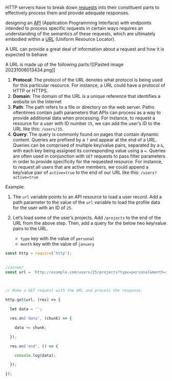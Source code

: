 
HTTP servers have to break down [requests](https://www.codecademy.com/resources/docs/javascript/requests) into their constituent parts to effectively process them and provide adequate responses. 

designing an [API](https://en.wikipedia.org/wiki/API) (Application Programming Interface) with endpoints intended to process specific requests in certain ways requires an understanding of the semantics of these requests, which are ultimately embodied within a [URL](https://en.wikipedia.org/wiki/URL) (Uniform Resource Locator).

A URL can provide a great deal of information about a request and how it is expected to behave

A URL is made up of the following parts:![[Pasted image 20231006013434.png]]

1. **Protocol**: The protocol of the URL denotes what protocol is being used for this particular resource. For instance, a URL could have a protocol of HTTP or HTTPS.
2. **Domain**: The domain of the URL is a unique reference that identifies a website on the Internet
3. **Path**: The path refers to a file or directory on the web server. Paths oftentimes contain path parameters that APIs can process as a way to provide additional data when processing. For instance, to request a resource for a user with ID number `15`, we can add the user’s ID to the URL like this: `/users/15`.
4. **Query**: The query is commonly found on pages that contain dynamic content. Queries are prefixed by a `?` and appear at the end of a URL. Queries can be comprised of multiple key/value pairs, separated by a `&`, with each key being assigned its corresponding value using a `=`. Queries are often used in conjunction with `GET` requests to pass filter parameters in order to provide specificity for the requested resource. For instance, to request all users that are active members, we could append a key/value pair of `active=true` to the end of our URL like this: `/users?active=true`



Example:
1. The `url` variable points to an API resource to load a user record. Add a path parameter to the value of the `url` variable to load the profile data for the user with an ID of `25`.



2. Let’s load some of the user’s projects. Add `/projects` to the end of the URL from the above step. Then, add a query for the below two key/value pairs to the URL.

	- `type` key with the value of `personal`
	- `month` key with the value of `january`


```js
const http = require('http');

  
//answer
const url = 'http://example.com/users/25/projects?type=personal&month=january';

  

// Make a GET request with the URL and process the response.

http.get(url, (res) => {

  let data = '';

  res.on('data', (chunk) => {

    data += chunk;

  });

  res.on('end', () => {

    console.log(data);

  });

});
```
